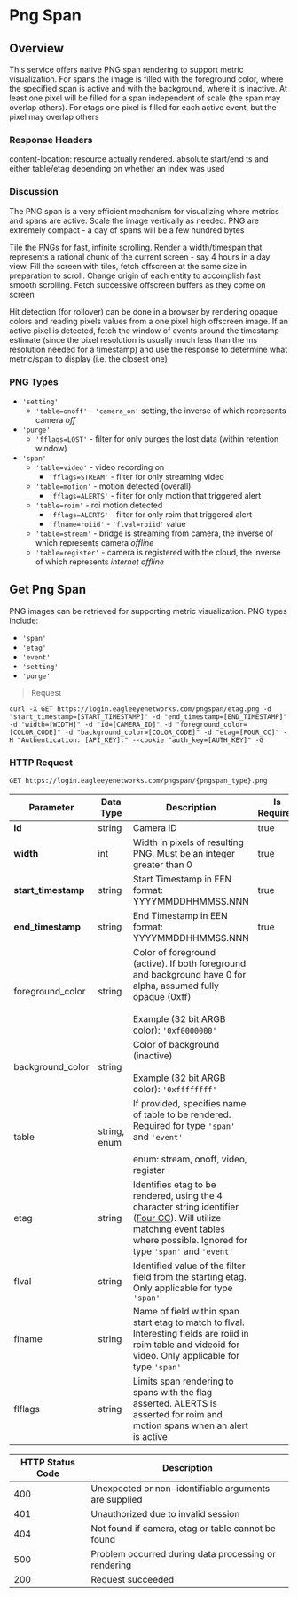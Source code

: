 # Png Span

<!--===================================================================-->
## Overview
<!--===================================================================-->

This service offers native PNG span rendering to support metric visualization. For spans the image is filled with the foreground color, where the specified span is active and with the background, where it is inactive. At least one pixel will be filled for a span independent of scale (the span may overlap others). For etags one pixel is filled for each active event, but the pixel may overlap others

### Response Headers

content-location: resource actually rendered. absolute start/end ts and either table/etag depending on whether an index was used

### Discussion

The PNG span is a very efficient mechanism for visualizing where metrics and spans are active. Scale the image vertically as needed. PNG are extremely compact - a day of spans will be a few hundred bytes

Tile the PNGs for fast, infinite scrolling. Render a width/timespan that represents a rational chunk of the current screen - say 4 hours in a day view. Fill the screen with tiles, fetch offscreen at the same size in preparation to scroll. Change origin of each entity to accomplish fast smooth scrolling. Fetch successive offscreen buffers as they come on screen

Hit detection (for rollover) can be done in a browser by rendering opaque colors and reading pixels values from a one pixel high offscreen image. If an active pixel is detected, fetch the window of events around the timestamp estimate (since the pixel resolution is usually much less than the ms resolution needed for a timestamp) and use the response to determine what metric/span to display (i.e. the closest one)

### PNG Types

  - `'setting'`
    - `'table=onoff'` - `'camera_on'` setting, the inverse of which represents camera *off*
  - `'purge'`
    - `'fflags=LOST'` - filter for only purges the lost data (within retention window)
  - `'span'`
    - `'table=video'` - video recording on
      - `'fflags=STREAM'` - filter for only streaming video
    - `'table=motion'` - motion detected (overall)
      - `'fflags=ALERTS'` - filter for only motion that triggered alert
    - `'table=roim'` - roi motion detected
      - `'fflags=ALERTS'` - filter for only roim that triggered alert
      - `'flname=roiid'` - `'flval=roiid'` value
    - `'table=stream'` - bridge is streaming from camera, the inverse of which represents camera *offline*
    - `'table=register'` - camera is registered with the cloud, the inverse of which represents *internet offline*

<!--===================================================================-->
## Get Png Span
<!--===================================================================-->

PNG images can be retrieved for supporting metric visualization. PNG types include:

  - `'span'`
  - `'etag'`
  - `'event'`
  - `'setting'`
  - `'purge'`

> Request

```shell
curl -X GET https://login.eagleeyenetworks.com/pngspan/etag.png -d "start_timestamp=[START_TIMESTAMP]" -d "end_timestamp=[END_TIMESTAMP]" -d "width=[WIDTH]" -d "id=[CAMERA_ID]" -d "foreground_color=[COLOR_CODE]" -d "background_color=[COLOR_CODE]" -d "etag=[FOUR_CC]" -H "Authentication: [API_KEY]:" --cookie "auth_key=[AUTH_KEY]" -G
```

### HTTP Request

`GET https://login.eagleeyenetworks.com/pngspan/{pngspan_type}.png`

Parameter           | Data Type    | Description | Is Required
---------           | ---------    | ----------- | -----------
**id**              | string       | Camera ID | true
**width**           | int          | Width in pixels of resulting PNG. Must be an integer greater than 0 | true
**start_timestamp** | string       | Start Timestamp in EEN format: YYYYMMDDHHMMSS.NNN | true
**end_timestamp**   | string       | End Timestamp in EEN format: YYYYMMDDHHMMSS.NNN | true
foreground_color    | string       | Color of foreground (active). If both foreground and background have 0 for alpha, assumed fully opaque (0xff) <br><br>Example (32 bit ARGB color): `'0xf0000000'`
background_color    | string       | Color of background (inactive) <br><br>Example (32 bit ARGB color): `'0xffffffff'`
table               | string, enum | If provided, specifies name of table to be rendered. Required for type `'span'` and `'event'` <br><br>enum: stream, onoff, video, register
etag                | string       | Identifies etag to be rendered, using the 4 character string identifier ([Four CC](#event-objects)). Will utilize matching event tables where possible. Ignored for type `'span'` and `'event'`
flval               | string       | Identified value of the filter field from the starting etag. Only applicable for type `'span'`
flname              | string       | Name of field within span start etag to match to flval. Interesting fields are roiid in roim table and videoid for video. Only applicable for type `'span'`
flflags             | string       | Limits span rendering to spans with the flag asserted. ALERTS is asserted for roim and motion spans when an alert is active

HTTP Status Code | Description
---------------- | -----------
400	| Unexpected or non-identifiable arguments are supplied
401	| Unauthorized due to invalid session
404	| Not found if camera, etag or table cannot be found
500	| Problem occurred during data processing or rendering
200	| Request succeeded

<!-- TODO: Confirm a scenario where the error code is applicable: 408	| Required arguments are missing or invalid -->
